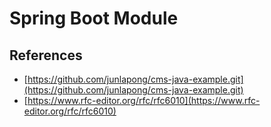 # Spring Boot Module

## References
- [https://github.com/junlapong/cms-java-example.git](https://github.com/junlapong/cms-java-example.git)
- [https://www.rfc-editor.org/rfc/rfc6010](https://www.rfc-editor.org/rfc/rfc6010)
